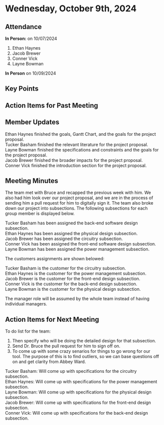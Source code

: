 # Wednesday, October 9th, 2024

## Attendance
**In Person:** on 10/07/2024
1. Ethan Haynes
2. Jacob Brewer
3. Conner Vick
4. Layne Bowman

**In Person** on 10/09/2024


## Key Points

## Action Items for Past Meeting

## Member Updates
Ethan Haynes finished the goals, Gantt Chart, and the goals for the project proposal.  
Tucker Basham finished the relevant literature for the project proposal.  
Layne Bowman finished the specifications and constraints and the goals for the project proposal.  
Jacob Brewer finished the broader impacts for the project proposal.  
Conner Vick finished the introduction section for the project proposal.  

## Meeting Minutes
The team met with Bruce and recapped the previous week with him. We also had him look over our project proposal, and we are in the process of sending him a pull request for him to digitally sign it. The team also broke down our project into subsections. The following subsections for each group member is displayed below.  

Tucker Basham has been assigned the back-end software design subsection.  
Ethan Haynes has been assigned the physical design subsection.  
Jacob Brewer has been assigned the circuitry subsection.  
Conner Vick has been assigned the front-end software design subsection.  
Layne Bowman has been assigned the power management subsection.  

The customers assignments are shown belowed:  

Tucker Basham is the customer for the circuitry subsection.  
Ethan Haynes is the customer for the power management subsection.  
Jacob Brewer is the customer for the front-end design subsection.  
Conner Vick is the customer for the back-end design subsection.  
Layne Bowman is the customer for the physical design subsection.  

The manager role will be assumed by the whole team instead of having individual managers.  


## Action Items for Next Meeting
To do list for the team:  
1. Then specify who will be doing the detailed design for that subsection.
2. Send Dr. Bruce the pull request for him to sign off on.
3. To come up with some crazy senarios for things to go wrong for our tool. The purpose of this is to find outliers, so we can base questions off on and get clarity from Abbey Ward.  

Tucker Basham: Will come up with specifications for the circuitry subsection.  
Ethan Haynes: Will come up with specifications for the power management subsection.  
Layne Bowman: Will come up with specifications for the physical design subsection.  
Jacob Brewer: Will come up with specifications for the front-end design subsection.  
Conner Vick: Will come up with specifications for the back-end design subsection.  

